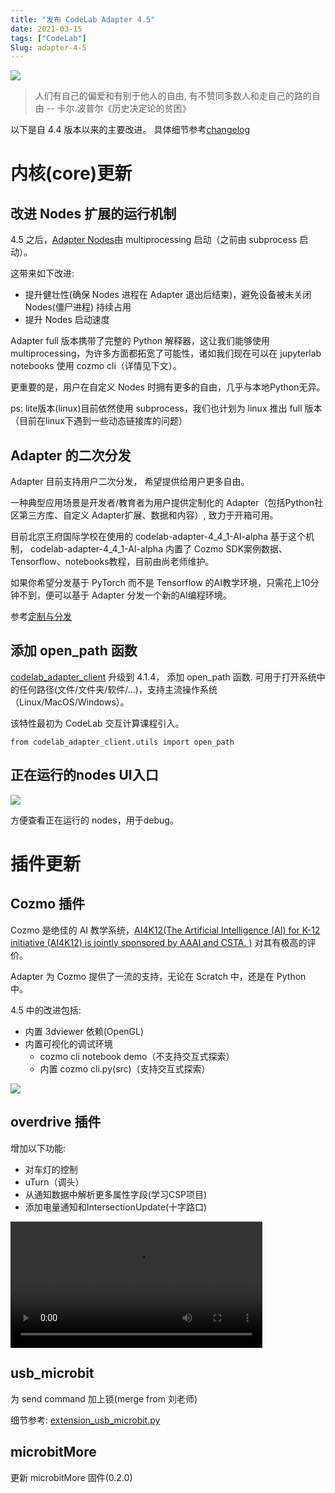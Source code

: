 ```yaml
---
title: "发布 CodeLab Adapter 4.5"
date: 2021-03-15
tags: ["CodeLab"]
Slug: adapter-4-5
---
```


![](https://adapter.codelab.club/img/3c7bb6e0b4a5319c0b1fce971b61fa82.png)

>  人们有自己的偏爱和有别于他人的自由, 有不赞同多数人和走自己的路的自由 -- 卡尔.波普尔《历史决定论的贫困》

以下是自 4.4 版本以来的主要改进。 具体细节参考[changelog](https://adapter.codelab.club/changelog/)

<!--truncate-->

# 内核(core)更新

## 改进 Nodes 扩展的运行机制

4.5 之后，[Adapter Nodes](https://adapter.codelab.club/dev_guide/Adapter-Node/)由 multiprocessing 启动（之前由 subprocess 启动）。

这带来如下改进:

*  提升健壮性(确保 Nodes 进程在 Adapter 退出后结束)，避免设备被未关闭 Nodes(僵尸进程) 持续占用
*  提升 Nodes 启动速度

Adapter full 版本携带了完整的 Python 解释器，这让我们能够使用 multiprocessing，为许多方面都拓宽了可能性，诸如我们现在可以在 jupyterlab notebooks 使用 cozmo cli（详情见下文）。

更重要的是，用户在自定义 Nodes 时拥有更多的自由，几乎与本地Python无异。

ps: lite版本(linux)目前依然使用 subprocess，我们也计划为 linux 推出 full 版本（目前在linux下遇到一些动态链接库的问题）

## Adapter 的二次分发
Adapter 目前支持用户二次分发， 希望提供给用户更多自由。

一种典型应用场景是开发者/教育者为用户提供定制化的 Adapter（包括Python社区第三方库、自定义 Adapter扩展、数据和内容）, 致力于开箱可用。

目前北京王府国际学校在使用的 codelab-adapter-4_4_1-AI-alpha 基于这个机制， codelab-adapter-4_4_1-AI-alpha 内置了 Cozmo SDK案例数据、Tensorflow、notebooks教程，目前由尚老师维护。

如果你希望分发基于 PyTorch 而不是 Tensorflow 的AI教学环境，只需花上10分钟不到，便可以基于 Adapter 分发一个新的AI编程环境。

参考[定制与分发](https://adapter.codelab.club/dev_guide/%E5%AE%9A%E5%88%B6%E4%B8%8E%E5%88%86%E5%8F%91/)

## 添加 open_path 函数

[codelab_adapter_client](https://github.com/CodeLabClub/codelab_adapter_client_python) 升级到 4.1.4， 添加 open_path 函数. 可用于打开系统中的任何路径(文件/文件夹/软件/...)，支持主流操作系统（Linux/MacOS/Windows）。 

该特性最初为 CodeLab 交互计算课程引入。

`from codelab_adapter_client.utils import open_path`

<!--
## 改进对 Python 的支持
Adapter 将 Python/Scratch 视为一等公民，过去我们

我们希望 Adapter 能，具体策略包括
-->

## 正在运行的nodes UI入口
![](https://adapter.codelab.club/img/00999a792125b7ab472de4c13c7c17d5.png)

方便查看正在运行的 nodes，用于debug。

# 插件更新

## Cozmo 插件
Cozmo 是绝佳的 AI 教学系统，[AI4K12(The Artificial Intelligence (AI) for K-12 initiative (AI4K12) is jointly sponsored by AAAI and CSTA. )](https://ai4k12.org/) 对其有极高的评价。

Adapter 为 Cozmo 提供了一流的支持，无论在 Scratch 中，还是在 Python 中。

4.5 中的改进包括:

*  内置 3dviewer 依赖(OpenGL)
*  内置可视化的调试环境
    *  cozmo cli notebook demo（不支持交互式探索）
    *  内置 cozmo cli.py(src)（支持交互式探索）

![](https://adapter.codelab.club/img/1001b6a39c4126b0d15a05e9864079a1.png)

## overdrive 插件
增加以下功能:

*  对车灯的控制
*  uTurn（调头）
*  从通知数据中解析更多属性字段(学习CSP项目)
*  添加电量通知和IntersectionUpdate(十字路口)

<video width='80%' src="https://adapter.codelab.club/video/1615793877192664.mp4" controls="controls"></video>


## usb_microbit
为 send command 加上锁(merge from 刘老师)

细节参考: [extension_usb_microbit.py](https://github.com/CodeLabClub/codelab_adapter_extensions/blob/master/extensions_v3/extension_usb_microbit.py#L199)

## microbitMore
更新 microbitMore 固件(0.2.0)
